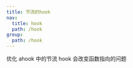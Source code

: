 ```yaml
---
title: 节流的hook
nav:
  title: hook
  path: /hook
group:
  path: /hook
---
```


优化 ahook 中的节流 hook 会改变函数指向的问题
